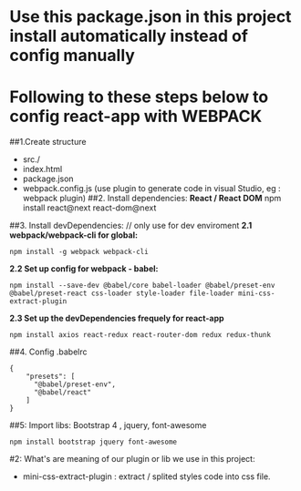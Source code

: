 # Use this package.json in this project install automatically instead of config manually 
# Following to these steps below to config react-app with WEBPACK
##1.Create structure 
* src./
* index.html
* package.json
* webpack.config.js (use plugin to generate code in visual Studio, eg : webpack plugin) 
##2. Install dependencies:
    **React / React DOM**
    npm install react@next react-dom@next 
    
##3. Install devDependencies: 
    // only use for dev enviroment
   **2.1 webpack/webpack-cli for global:**
    
    npm install -g webpack webpack-cli 
    
   **2.2 Set up config for webpack - babel:**
    
    npm install --save-dev @babel/core babel-loader @babel/preset-env @babel/preset-react css-loader style-loader file-loader mini-css-extract-plugin
    
   **2.3 Set up the devDependencies frequely for react-app**
    
    npm install axios react-redux react-router-dom redux redux-thunk 
    

##4. Config .babelrc
``` 
{
    "presets": [
      "@babel/preset-env",
      "@babel/react"  
    ]
}

``` 

##5: Import libs: Bootstrap 4 , jquery, font-awesome

    npm install bootstrap jquery font-awesome

#2: What's are meaning of our plugin or lib we use in this project:
- mini-css-extract-plugin : extract / splited styles code into css file.

